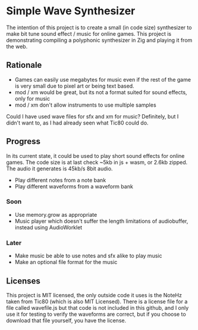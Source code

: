 # Simple Wave Synthesizer

The intention of this project is to create a small (in code size) synthesizer
to make bit tune sound effect / music for online games. This project is demonstrating compiling a polyphonic synthesizer in Zig and playing it from the web.

## Rationale

- Games can easily use megabytes for music even if the rest of the game is very small due to pixel art or being text based.
- mod / xm would be great, but its not a format suited for sound effects, only for music
- mod / xm don't allow instruments to use multiple samples

Could I have used wave files for sfx and xm for music? Definitely, but I didn't want to, as I had already seen what Tic80 could do.

## Progress

In its current state, it could be used to play short sound effects for
online games. The code size is at last check ~5kb in js + wasm, or 2.6kb zipped. The audio it generates is 45kb/s 8bit audio.

- Play different notes from a note bank
- Play different waveforms from a waveform bank

### Soon

- Use memory.grow as appropriate
- Music player which doesn't suffer the length limitations of audiobuffer, instead using AudioWorklet

### Later

- Make music be able to use notes and sfx alike to play music
- Make an optional file format for the music

## Licenses

This project is MIT licensed, the only outside code it uses is the NoteHz taken from Tic80 (which is also MIT Licensed). There is a license file for a file called wavefile.js but that code is not included in this github, and I only use it for testing to verify the waveforms are correct, but if you choose to download that file yourself, you have the license.
